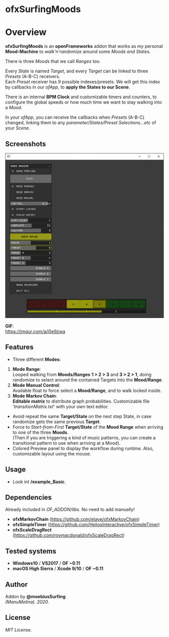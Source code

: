 ofxSurfingMoods
=============================

# Overview
**ofxSurfingMoods** is an **openFrameworks** addon that works as my personal **Mood-Machine** to *walk'n'randomize* around some *Moods and States*.  

There is three *Moods* that we call *Ranges* too.  

Every *State* is named *Target*, and every *Target* can be linked to three *Presets* (A-B-C) receivers.  
Each *Preset* receiver has 9 possible indexes/presets. We will get this index by callbacks in our *ofApp*, to **apply the States to our Scene**.  

There is an internal **BPM Clock** and customizable timers and counters, to configure the global speeds or how much time we want to stay walking into a *Mood*.  

In your *ofApp*, you can receive the callbacks when *Presets* (A-B-C) changed, linking them to any *parameter/States/Preset Selections...etc* of your *Scene*.

## Screenshots
![image](/readme_images/Capture1.PNG?raw=true "image")  

**GIF**:  
https://imgur.com/a/j5e9zwa

## Features
- Three different **Modes**:
1. **Mode Range**:  
Looped walking from **Moods/Ranges** **1 > 2 > 3** and **3 > 2 > 1**, doing randomize to select around the contained Targets into the **Mood/Range**.
2. **Mode Manual Control**:  
Available float to force select a **Mood/Range**, and to walk locked inside.
3. **Mode Markov Chain**:  
**Editable matrix** to distribute graph probabilities. Customizable file '*transitionMatrix.txt*' with your own text editor. 
- Avoid repeat the same **Target/State** on the next step State, in case randomize gets the same previous **Target**.
- Force to *Start-from-First* **Target/State** of the **Mood Range** when arriving to one of the three **Moods**.  
(Then if you are triggering a kind of music patterns, you can create a transitional pattern to use when arriving at a Mood).
- Colored Preview panel to display the workflow during runtime. Also, customizable layout using the mouse.

## Usage
 - Look int **/example_Basic**.

## Dependencies
Already included in *OF_ADDON/libs*. No need to add manually!
- **ofxMarkovChain** (https://github.com/elaye/ofxMarkovChain)
- **ofxSimpleTimer** (https://github.com/HeliosInteractive/ofxSimpleTimer)
- **ofxScaleDragRect** (https://github.com/roymacdonald/ofxScaleDragRect)

## Tested systems
- **Windows10** / **VS2017** / **OF ~0.11**
- **macOS High Sierra** / **Xcode 9/10** / **OF ~0.11**

## Author
Addon by **@moebiusSurfing**  
*(ManuMolina). 2020.*

## License
*MIT License.*